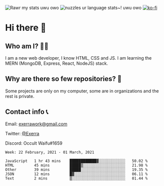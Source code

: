 ![Rawr my stats uwu owo](https://github-readme-stats.vercel.app/api?username=Exerra&show_icons=true&theme=buefy)
![nuzzles ur language stats~! uwu owo](https://github-readme-stats.vercel.app/api/top-langs/?username=Exerra&layout=compact)
[![ko-fi](https://www.ko-fi.com/img/githubbutton_sm.svg)](https://ko-fi.com/X8X130H96)
# Hi there 👋
## Who am I? 🙋‍♀️
I am a new web developer, I know HTML, CSS and JS. I am learning the MERN (MongoDB, Express, React, NodeJS) stack.
## Why are there so few repositories? 🤔
Some projects are only on my computer, some are in organizations and the rest is private.
## Contact info 📞
Email: [exerrawork@gmail.com](mailto:exerrawork@gmail.com)

Twitter: [@Exerra](https://twitter.com/exerra)

Discord: Occult Waifu#1659

<!--START_SECTION:waka-->
```text
Week: 22 February, 2021 - 01 March, 2021

JavaScript   1 hr 43 mins    ████████████▓░░░░░░░░░░░░   50.02 % 
HTML         45 mins         █████▒░░░░░░░░░░░░░░░░░░░   21.98 % 
Other        39 mins         █████░░░░░░░░░░░░░░░░░░░░   19.35 % 
JSON         12 mins         █▓░░░░░░░░░░░░░░░░░░░░░░░   06.11 % 
Text         2 mins          ▒░░░░░░░░░░░░░░░░░░░░░░░░   01.44 % 
```
<!--END_SECTION:waka-->

